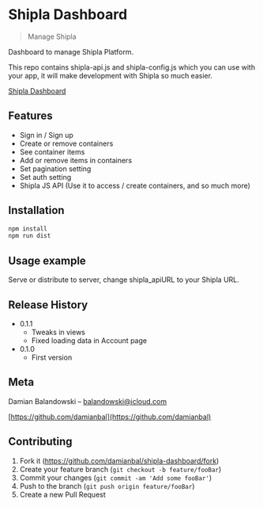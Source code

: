 # Shipla Dashboard
> Manage Shipla 

Dashboard to manage Shipla Platform.

This repo contains shipla-api.js and shipla-config.js which you can use with your app, it will make development with Shipla so much easier. 

[Shipla Dashboard](http://portfolio.damianbalandowski.com/shipla-dashboard/)

## Features
* Sign in / Sign up
* Create or remove containers
* See container items
* Add or remove items in containers
* Set pagination setting 
* Set auth setting
* Shipla JS API (Use it to access / create containers, and so much more)

## Installation

```sh
npm install
npm run dist
```

## Usage example

Serve or distribute to server, change shipla_apiURL to your Shipla URL.

## Release History

* 0.1.1
    * Tweaks in views
    * Fixed loading data in Account page
* 0.1.0
    * First version

## Meta

Damian Balandowski – balandowski@icloud.com

[https://github.com/damianbal](https://github.com/damianbal)

## Contributing

1. Fork it (<https://github.com/damianbal/shipla-dashboard/fork>)
2. Create your feature branch (`git checkout -b feature/fooBar`)
3. Commit your changes (`git commit -am 'Add some fooBar'`)
4. Push to the branch (`git push origin feature/fooBar`)
5. Create a new Pull Request
